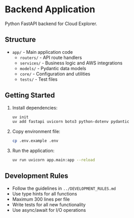 # Backend Application

Python FastAPI backend for Cloud Explorer.

## Structure

- `app/` - Main application code
  - `routers/` - API route handlers
  - `services/` - Business logic and AWS integrations
  - `models/` - Pydantic data models
  - `core/` - Configuration and utilities
  - `tests/` - Test files

## Getting Started

1. Install dependencies:
   ```bash
   uv init
   uv add fastapi uvicorn boto3 python-dotenv pydantic
   ```

2. Copy environment file:
   ```bash
   cp .env.example .env
   ```

3. Run the application:
   ```bash
   uv run uvicorn app.main:app --reload
   ```

## Development Rules

- Follow the guidelines in `../DEVELOPMENT_RULES.md`
- Use type hints for all functions
- Maximum 300 lines per file
- Write tests for all new functionality
- Use async/await for I/O operations
